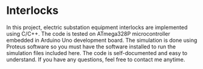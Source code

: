 # Interlocks
In this project, electric substation equipment interlocks are implemented using C/C++. The code is tested on ATmega328P microcontroller embedded in Arduino Uno development board.
The simulation is done using Proteus software so you must have the software installed to run the simulation files included here. 
The code is self-documented and easy to understand. If you have any questions, feel free to contact me anytime. 
